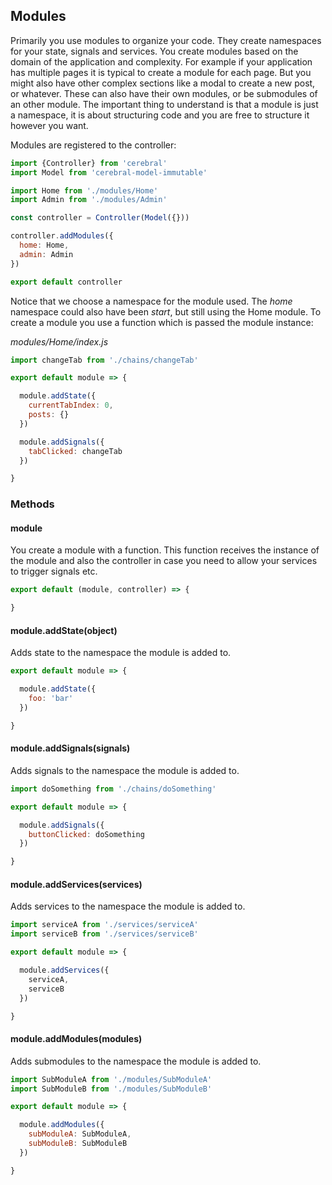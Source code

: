 ## Modules

Primarily you use modules to organize your code. They create namespaces for your state, signals and services. You create modules based on the domain of the application and complexity. For example if your application has multiple pages it is typical to create a module for each page. But you might also have other complex sections like a modal to create a new post, or whatever. These can also have their own modules, or be submodules of an other module. The important thing to understand is that a module is just a namespace, it is about structuring code and you are free to structure it however you want.

Modules are registered to the controller:

```javascript
import {Controller} from 'cerebral'
import Model from 'cerebral-model-immutable'

import Home from './modules/Home'
import Admin from './modules/Admin'

const controller = Controller(Model({}))

controller.addModules({
  home: Home,
  admin: Admin
})

export default controller
```

Notice that we choose a namespace for the module used. The *home* namespace could also have been *start*, but still using the Home module. To create a module you use a function which is passed the module instance:

*modules/Home/index.js*
```javascript
import changeTab from './chains/changeTab'

export default module => {

  module.addState({
    currentTabIndex: 0,
    posts: {}
  })

  module.addSignals({
    tabClicked: changeTab
  })

}
```

### Methods

#### module
You create a module with a function. This function receives the instance of the module and also the controller in case you need to allow your services to trigger signals etc.

```javascript
export default (module, controller) => {

}
```

#### module.addState(object)
Adds state to the namespace the module is added to.

```javascript
export default module => {

  module.addState({
    foo: 'bar'
  })

}
```

#### module.addSignals(signals)
Adds signals to the namespace the module is added to.

```javascript
import doSomething from './chains/doSomething'

export default module => {

  module.addSignals({
    buttonClicked: doSomething
  })

}
```

#### module.addServices(services)
Adds services to the namespace the module is added to.

```javascript
import serviceA from './services/serviceA'
import serviceB from './services/serviceB'

export default module => {

  module.addServices({
    serviceA,
    serviceB
  })

}
```

#### module.addModules(modules)
Adds submodules to the namespace the module is added to.

```javascript
import SubModuleA from './modules/SubModuleA'
import SubModuleB from './modules/SubModuleB'

export default module => {

  module.addModules({
    subModuleA: SubModuleA,
    subModuleB: SubModuleB
  })

}
```
